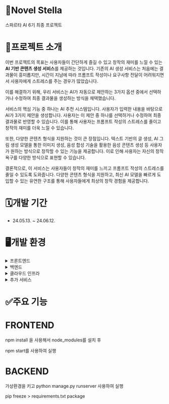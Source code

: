 # 📖Novel Stella
스파르타 AI 6기 최종 프로젝트

# 📝프로젝트 소개
이번 프로젝트의 목표는 사용자들이 간단하게 즐길 수 있고 창작의 재미를 느낄 수 있는 **AI 기반 콘텐츠 생성 서비스**를 제공하는 것입니다. 기존의 AI 생성 서비스는 처음에는 결과물이 흥미롭지만, 시간이 지남에 따라 프롬프트 작성이나 요구사항 전달이 어려워지면서 사용자에게 스트레스를 주는 경우가 많았습니다. 

이를 해결하기 위해, 우리 서비스는 AI가 자동으로 제안하는 3가지 옵션 중에서 선택하거나 수정하여 최종 결과물을 생성하는 방식을 채택했습니다.

서비스의 핵심 기능 중 하나는 AI 추천 시스템입니다. 사용자가 입력한 내용을 바탕으로 AI가 3가지 제안을 생성합니다. 사용자는 이 제안 중 하나를 선택하거나 수정하여 최종 결과물로 반영할 수 있습니다. 이를 통해 사용자는 프롬프트 작성의 스트레스를 줄이고 창작의 재미를 더욱 느낄 수 있습니다.

또한, 다양한 콘텐츠 형식을 지원하는 것이 큰 장점입니다. 텍스트 기반의 글 생성, AI 그림 생성 모델을 통한 이미지 생성, 음성 합성 기술을 활용한 음성 콘텐츠 생성 등 사용자가 원하는 방식으로 창작할 수 있는 기능을 제공합니다. 이로 인해 사용자는 자신의 창작 욕구를 다양한 방식으로 표현할 수 있습니다.

결론적으로, 이 서비스는 사용자들이 창작의 재미를 느끼고 프롬프트 작성의 스트레스를 줄일 수 있도록 도와줍니다. 다양한 콘텐츠 형식을 지원하고, 최신 AI 모델을 빠르게 도입할 수 있는 유연한 구조를 통해 사용자들에게 최상의 창작 경험을 제공합니다.

# 🗓️개발 기간
- 24.05.13. ~ 24.06.12.

# 🖥️개발 환경
<details>
<summary>프론트엔드</summary>
<div>

React: 프론트엔드 프레임워크
Zustand: 상태 관리 라이브러리
Cloudflare: CDN 및 보안 서비스

</div>
</details>

<details>
<summary>백엔드</summary>
<div>

Django: 백엔드 프레임워크
Gunicorn: WSGI HTTP 서버
PostgreSQL: 데이터베이스 관리 시스템
Nginx: HTTP 및 리버스 프록시 서버

</div>
</details>

<details>
<summary>클라우드 인프라</summary>
<div>

Amazon EC2: 서버 호스팅
Amazon S3: 스토리지 서비스

</div>
</details>

<details>
<summary>추가 서비스</summary>
<div>

GitHub: 소스 코드 관리 및 협업 도구
LangChain: 자연어 처리 라이브러리
DeepL: 번역 서비스
ChatGPT: 챗봇 서비스
DALL-E: 이미지 생성 AI

</div>
</details>










# ✅주요 기능



# FRONTEND

npm install 을 사용해서 node_modules를 설치 후


npm start를 사용하여 실행


# BACKEND

가상환경을 키고
python manage.py runserver 사용하여 실행


pip freeze > requirements.txt  package
